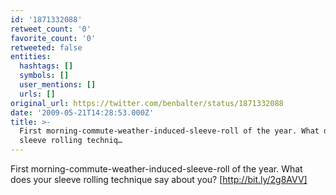 ```yaml
---
id: '1871332088'
retweet_count: '0'
favorite_count: '0'
retweeted: false
entities:
  hashtags: []
  symbols: []
  user_mentions: []
  urls: []
original_url: https://twitter.com/benbalter/status/1871332088
date: '2009-05-21T14:28:53.000Z'
title: >-
  First morning-commute-weather-induced-sleeve-roll of the year. What does your
  sleeve rolling techniq…
---
```


First morning-commute-weather-induced-sleeve-roll of the year. What does your sleeve rolling technique say about you? [http://bit.ly/2g8AVV]